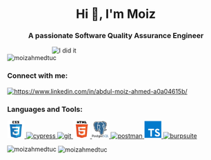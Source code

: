 <!--
**abdulmoizahmedtuc/abdulmoizahmedtuc** is a ✨ _special_ ✨ repository because its `README.md` (this file) appears on your GitHub profile.

Here are some ideas to get you started:

- 🔭 I’m currently working on ...
- 🌱 I’m currently learning ...
- 👯 I’m looking to collaborate on ...
- 🤔 I’m looking for help with ...
- 💬 Ask me about ...
- 📫 How to reach me: ...
- 😄 Pronouns: ...
- ⚡ Fun fact: ...
-->

<h1 align="center">Hi 👋, I'm Moiz</h1>
<h3 align="center">A passionate Software Quality Assurance Engineer</h3>
<img align="right" alt="I did it" width="400" src="https://www.lambdatest.com/resources/images/AridSmoggyAsianelephant-small.gif">


<p align="left"> <img src="https://komarev.com/ghpvc/?username=moizahmedtuc&label=Profile%20views&color=0e75b6&style=plastic" alt="moizahmedtuc" /> </p>

<h3 align="left">Connect with me:</h3>
<p align="left">
<a href="https://www.linkedin.com/in/abdul-moiz-ahmed-a0a04615b/" target="blank"><img align="center" src="https://raw.githubusercontent.com/rahuldkjain/github-profile-readme-generator/master/src/images/icons/Social/linked-in-alt.svg" alt="https://www.linkedin.com/in/abdul-moiz-ahmed-a0a04615b/" height="30" width="40" /></a>
</p>

<h3 align="left">Languages and Tools:</h3>
<p align="left"> <a href="https://www.w3schools.com/css/" target="_blank" rel="noreferrer" title="css3"> <img src="https://raw.githubusercontent.com/devicons/devicon/master/icons/css3/css3-original-wordmark.svg" alt="css3" width="40" height="40"/> </a> <a href="https://www.cypress.io" target="_blank" rel="noreferrer"> <img src="https://raw.githubusercontent.com/simple-icons/simple-icons/6e46ec1fc23b60c8fd0d2f2ff46db82e16dbd75f/icons/cypress.svg" alt="cypress" width="40" height="40"/> </a> <a href="https://git-scm.com/" target="_blank" rel="noreferrer"> <img src="https://www.vectorlogo.zone/logos/git-scm/git-scm-icon.svg" alt="git" width="40" height="40"/> </a> <a href="https://www.w3.org/html/" target="_blank" rel="noreferrer"> <img src="https://raw.githubusercontent.com/devicons/devicon/master/icons/html5/html5-original-wordmark.svg" alt="html5" width="40" height="40"/> </a> <a href="https://www.postgresql.org" target="_blank" rel="noreferrer"> <img src="https://raw.githubusercontent.com/devicons/devicon/master/icons/postgresql/postgresql-original-wordmark.svg" alt="postgresql" width="40" height="40"/> </a> <a href="https://postman.com" target="_blank" rel="noreferrer"> <img src="https://www.vectorlogo.zone/logos/getpostman/getpostman-icon.svg" alt="postman" width="40" height="40"/> </a> <a href="https://www.typescriptlang.org/" target="_blank" rel="noreferrer"> <img src="https://raw.githubusercontent.com/devicons/devicon/master/icons/typescript/typescript-original.svg" alt="typescript" width="40" height="40"/> </a> <a href="https://portswigger.net/burp" target="_blank" rel="noreferrer"> <img src="https://www.kali.org/tools/burpsuite/images/burpsuite-logo.svg" alt="burpsuite" width="40" height="40"/> </a> </p>

<p><img align="left" src="https://github-readme-stats.vercel.app/api/top-langs?username=moizahmedtuc&show_icons=true&theme=dark&locale=en&layout=compact" alt="moizahmedtuc" /></p>

<p>&nbsp;<img align="center" src="https://github-readme-stats.vercel.app/api?username=moizahmedtuc&show_icons=true&theme=dark&locale=en" alt="moizahmedtuc" /></p>
